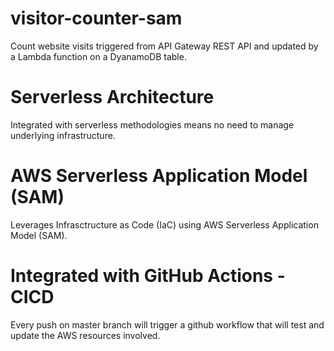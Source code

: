 # visitor-counter-sam
Count website visits triggered from API Gateway REST API and updated by a Lambda function on a DyanamoDB table.

# Serverless Architecture
Integrated with serverless methodologies means no need to manage underlying infrastructure.

# AWS Serverless Application Model (SAM)
Leverages Infrasctructure as Code (IaC) using AWS Serverless Application Model (SAM).

# Integrated with GitHub Actions - CICD
Every push on master branch will trigger a github workflow that will test and update the AWS resources involved.
